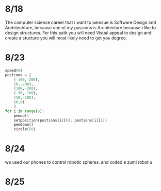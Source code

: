 # 8/18
The computer science career that i want to perssue is Software Design and Architechture, because one of my passions is Architecture because i like to design structures. For this path you will need Visual appeal to design and create a stucture you will most likely need to get you degree.

# 8/23

```python
speed(0)
postions = [
    (-100,-200),
    (0,-200),
    (100,-200),
    (-50,-100),
    (50,-100),
    (0,0)
    ]
for i in range(6):
    penup()
    setposition(postions[i][0], postions[i][1])
    pendown()
    circle(50)
```

# 8/24
we used our phones to control robotic spheres. and coded a zumi robot u

# 8/25

